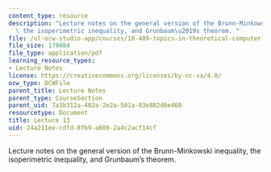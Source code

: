 ```yaml
---
content_type: resource
description: "Lecture notes on the general version of the Brunn-Minkowski inequality,\
  \ the isoperimetric inequality, and Grunbaum\u2019s theorem. "
file: /ol-ocw-studio-app/courses/18-409-topics-in-theoretical-computer-science-an-algorithmists-toolkit-fall-2009/24a211eecdfd8fb9a6092a4c2acf14cf_MIT18_409F09_scribe13.pdf
file_size: 179084
file_type: application/pdf
learning_resource_types:
- Lecture Notes
license: https://creativecommons.org/licenses/by-nc-sa/4.0/
ocw_type: OCWFile
parent_title: Lecture Notes
parent_type: CourseSection
parent_uid: 7a3b312a-402a-2e2a-501a-03e802d0e460
resourcetype: Document
title: Lecture 13
uid: 24a211ee-cdfd-8fb9-a609-2a4c2acf14cf
---
```

Lecture notes on the general version of the Brunn-Minkowski inequality, the isoperimetric inequality, and Grunbaum’s theorem. 